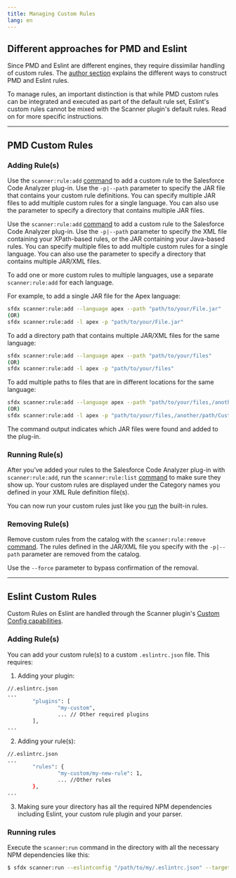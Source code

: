 ```yaml
---
title: Managing Custom Rules
lang: en
---
```


## Different approaches for PMD and Eslint

Since PMD and Eslint are different engines, they require dissimilar handling of custom rules. The [author section](./en/custom-rules/author/) explains the different ways to construct PMD and Eslint rules.

To manage rules, an important distinction is that while PMD custom rules can be integrated and executed as part of the default rule set, Eslint's custom rules cannot be mixed with the Scanner plugin's default rules. Read on for more specific instructions.

---

## PMD Custom Rules
### Adding Rule(s)
Use the ```scanner:rule:add``` [command](./en/scanner-commands/add/) to add a custom rule to the Salesforce Code Analyzer plug-in. Use the ```-p|--path``` parameter to specify the JAR file that contains your custom rule definitions. You can specify multiple JAR files to add multiple custom rules for a single language. You can also use the parameter to specify a directory that contains multiple JAR files. 

Use the ```scanner:rule:add``` [command](./en/scanner-commands/add/) to add a custom rule to the Salesforce Code Analyzer plug-in. Use the ```-p|--path``` parameter to specify the XML file containing your XPath-based rules, or the JAR containing your Java-based rules. You can specify multiple files to add multiple custom rules for a single language. You can also use the parameter to specify a directory that contains multiple JAR/XML files.

To add one or more custom rules to multiple languages, use a separate ```scanner:rule:add``` for each language. 

For example, to add a single JAR file for the Apex language:
```bash
sfdx scanner:rule:add --language apex --path "path/to/your/File.jar"
(OR)
sfdx scanner:rule:add -l apex -p "path/to/your/File.jar"
```

To add a directory path that contains multiple JAR/XML files for the same language:
```bash
sfdx scanner:rule:add --language apex --path "path/to/your/files"
(OR)
sfdx scanner:rule:add -l apex -p "path/to/your/files"
```
To add multiple paths to files that are in different locations for the same language:
```bash
sfdx scanner:rule:add --language apex --path "path/to/your/files,/another/path/Custom.jar,/yet/another/jar/lib"
(OR)
sfdx scanner:rule:add -l apex -p "path/to/your/files,/another/path/Custom.jar,/yet/another/jar/lib"
```

The command output indicates which JAR files were found and added to the plug-in.


### Running Rule(s)

After you’ve added your rules to the Salesforce Code Analyzer plug-in with ```scanner:rule:add```, run the ```scanner:rule:list``` [command](./en/scanner-commands/list/) to make sure they show up. Your custom rules are displayed under the Category names you defined in your XML Rule definition file(s).

You can now run your custom rules just like you [run](./en/scanner-commands/run/) the built-in rules. 


### Removing Rule(s)

Remove custom rules from the catalog with the ```scanner:rule:remove``` [command](./en/scanner-commands/remove/). The rules defined in the JAR/XML file you specify with the ```-p|--path``` parameter are removed from the catalog. 

Use the ``` --force ``` parameter to bypass confirmation of the removal.

---

## Eslint Custom Rules

Custom Rules on Eslint are handled through the Scanner plugin's [Custom Config capabilities](./en/custom-config/eslint/).

### Adding Rule(s)

You can add your custom rule(s) to a custom `.eslintrc.json` file. This requires:

1. Adding your plugin:
```bash
//.eslintrc.json
...
		"plugins": [
                "my-custom",
				... // Other required plugins
        ],
...
```

2. Adding your rule(s):
```bash
//.eslintrc.json
...
		"rules": {
                "my-custom/my-new-rule": 1,
				... //Other rules
        },
...
```

3. Making sure your directory has all the required NPM dependencies including Eslint, your custom rule plugin and your parser.

### Running rules

Execute the `scanner:run` command in the directory with all the necessary NPM dependencies like this:

```bash
$ sfdx scanner:run --eslintconfig "/path/to/my/.eslintrc.json" --target "/path/to/target"
```


